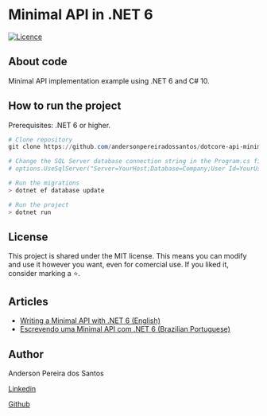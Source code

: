 # Minimal API in .NET 6

[![Licence](https://img.shields.io/npm/l/react)](https://github.com/andersonpereiradossantos/dotcore-api-minimal/blob/master/LICENSE) 

## About code

Minimal API implementation example using .NET 6 and C# 10.


## How to run the project

Prerequisites: .NET 6 or higher.

```powershell
# Clone repository
git clone https://github.com/andersonpereiradossantos/dotcore-api-minimal.git

# Change the SQL Server database connection string in the Program.cs file in:
# options.UseSqlServer("Server=YourHost;Database=Company;User Id=YourUser;Password=YourPassword;");

# Run the migrations
> dotnet ef database update

# Run the project
> dotnet run
```

## License
This project is shared under the MIT license. This means you can modify and use it however you want, even for comercial use. If you liked it, consider marking a ⭐️.

## Articles

* [Writing a Minimal API with .NET 6 (English)](https://dev.to/andersonpereiradossantos/net-6-minimal-apis-55ep)
* [Escrevendo uma Minimal API com .NET 6 (Brazilian Portuguese)](https://www.linkedin.com/pulse/escrevendo-uma-minimal-api-com-net-6-pereira-dos-santos-ctfl/?trackingId=4k1NG0VuSZ2HnYhANfcRMQ%3D%3D)

## Author

Anderson Pereira dos Santos

[Linkedin](https://www.linkedin.com/in/andersonpereirasantos)

[Github](https://github.com/andersonpereiradossantos)
